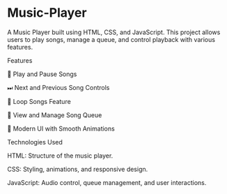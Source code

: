 # Music-Player

A Music Player built using HTML, CSS, and JavaScript. This project allows users to play songs, manage a queue, and control playback with various features.

Features

🎵 Play and Pause Songs

⏭ Next and Previous Song Controls

🔁 Loop Songs Feature

📜 View and Manage Song Queue

🎨 Modern UI with Smooth Animations

Technologies Used

HTML: Structure of the music player.

CSS: Styling, animations, and responsive design.

JavaScript: Audio control, queue management, and user interactions.
